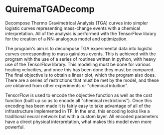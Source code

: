 # QuiremaTGADecomp
Decompose Thermo Gravimetrical Analysis (TGA) curves into simpler logistic curves representing mass-change events with a chemical interpretation. All of the analysis is performed with the TensorFlow library for the creation of a NN-analogous model and optimization.

The program's aim is to decompose TGA experimental data into logistic curves corresponding to mass gain/loss events. This is achieved with the program with the use of a series of routines written in python, with heavy use of the TensorFlow library.
This modelling must be done for various heating velocities, and once this has been done they must be compared. The final objective is to obtain a linear plot, which the program also does.
There are a series of restrictions that must be met by the model, and these are obtained from other experiments or "chemical intuition".

TensorFlow is used to encode the objective function as well as the cost function (built up so as to encode all "chemical restrictions").
Once this encoding has been made it is fairly easy to take advantage of all of the infrastructure implemented in TF.
In the end, this encoding looks like a traditional neural network but with a custom layer. All encoded parameters have a direct physical interpretation, what makes this model even more powerful.
